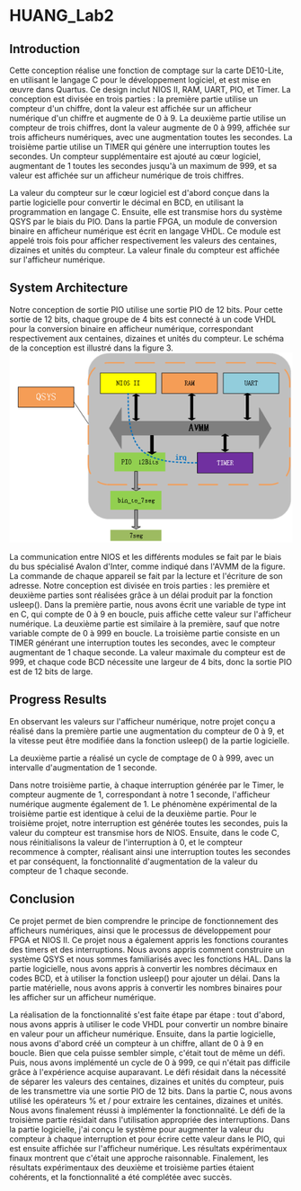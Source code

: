 # HUANG_Lab2

## Introduction
Cette conception réalise une fonction de comptage sur la carte DE10-Lite, en utilisant le langage C pour le développement logiciel, et est mise en œuvre dans Quartus. Ce design inclut NIOS II, RAM, UART, PIO, et Timer. La conception est divisée en trois parties : la première partie utilise un compteur d'un chiffre, dont la valeur est affichée sur un afficheur numérique d'un chiffre et augmente de 0 à 9. La deuxième partie utilise un compteur de trois chiffres, dont la valeur augmente de 0 à 999, affichée sur trois afficheurs numériques, avec une augmentation toutes les secondes. La troisième partie utilise un TIMER qui génère une interruption toutes les secondes. Un compteur supplémentaire est ajouté au cœur logiciel, augmentant de 1 toutes les secondes jusqu'à un maximum de 999, et sa valeur est affichée sur un afficheur numérique de trois chiffres.

La valeur du compteur sur le cœur logiciel est d'abord conçue dans la partie logicielle pour convertir le décimal en BCD, en utilisant la programmation en langage C. Ensuite, elle est transmise hors du système QSYS par le biais du PIO. Dans la partie FPGA, un module de conversion binaire en afficheur numérique est écrit en langage VHDL. Ce module est appelé trois fois pour afficher respectivement les valeurs des centaines, dizaines et unités du compteur. La valeur finale du compteur est affichée sur l'afficheur numérique.

## System Architecture
Notre conception de sortie PIO utilise une sortie PIO de 12 bits. Pour cette sortie de 12 bits, chaque groupe de 4 bits est connecté à un code VHDL pour la conversion binaire en afficheur numérique, correspondant respectivement aux centaines, dizaines et unités du compteur. Le schéma de la conception est illustré dans la figure 3.  
![Description](figure3.png)

La communication entre NIOS et les différents modules se fait par le biais du bus spécialisé Avalon d'Inter, comme indiqué dans l'AVMM de la figure. La commande de chaque appareil se fait par la lecture et l'écriture de son adresse. Notre conception est divisée en trois parties : les première et deuxième parties sont réalisées grâce à un délai produit par la fonction usleep(). 
Dans la première partie, nous avons écrit une variable de type int en C, qui compte de 0 à 9 en boucle, puis affiche cette valeur sur l'afficheur numérique. 
La deuxième partie est similaire à la première, sauf que notre variable compte de 0 à 999 en boucle. 
La troisième partie consiste en un TIMER générant une interruption toutes les secondes, avec le compteur augmentant de 1 chaque seconde. La valeur maximale du compteur est de 999, et chaque code BCD nécessite une largeur de 4 bits, donc la sortie PIO est de 12 bits de large.

## Progress Results
En observant les valeurs sur l'afficheur numérique, notre projet conçu a réalisé dans la première partie une augmentation du compteur de 0 à 9, et la vitesse peut être modifiée dans la fonction usleep() de la partie logicielle. 

La deuxième partie a réalisé un cycle de comptage de 0 à 999, avec un intervalle d'augmentation de 1 seconde. 

Dans notre troisième partie, à chaque interruption générée par le Timer, le compteur augmente de 1, correspondant à notre 1 seconde, l'afficheur numérique augmente également de 1. 
Le phénomène expérimental de la troisième partie est identique à celui de la deuxième partie. Pour le troisième projet, notre interruption est générée toutes les secondes, puis la valeur du compteur est transmise hors de NIOS. Ensuite, dans le code C, nous réinitialisons la valeur de l'interruption à 0, et le compteur recommence à compter, réalisant ainsi une interruption toutes les secondes et par conséquent, la fonctionnalité d'augmentation de la valeur du compteur de 1 chaque seconde.

## Conclusion
Ce projet permet de bien comprendre le principe de fonctionnement des afficheurs numériques, ainsi que le processus de développement pour FPGA et NIOS II. Ce projet nous a également appris les fonctions courantes des timers et des interruptions. Nous avons appris comment construire un système QSYS et nous sommes familiarisés avec les fonctions HAL. Dans la partie logicielle, nous avons appris à convertir les nombres décimaux en codes BCD, et à utiliser la fonction usleep() pour ajouter un délai. Dans la partie matérielle, nous avons appris à convertir les nombres binaires pour les afficher sur un afficheur numérique.

La réalisation de la fonctionnalité s'est faite étape par étape : tout d'abord, nous avons appris à utiliser le code VHDL pour convertir un nombre binaire en valeur pour un afficheur numérique. Ensuite, dans la partie logicielle, nous avons d'abord créé un compteur à un chiffre, allant de 0 à 9 en boucle. Bien que cela puisse sembler simple, c'était tout de même un défi. Puis, nous avons implémenté un cycle de 0 à 999, ce qui n'était pas difficile grâce à l'expérience acquise auparavant. Le défi résidait dans la nécessité de séparer les valeurs des centaines, dizaines et unités du compteur, puis de les transmettre via une sortie PIO de 12 bits. Dans la partie C, nous avons utilisé les opérateurs % et / pour extraire les centaines, dizaines et unités. Nous avons finalement réussi à implémenter la fonctionnalité. Le défi de la troisième partie résidait dans l'utilisation appropriée des interruptions. Dans la partie logicielle, j'ai conçu le système pour augmenter la valeur du compteur à chaque interruption et pour écrire cette valeur dans le PIO, qui est ensuite affichée sur l'afficheur numérique. Les résultats expérimentaux finaux montrent que c'était une approche raisonnable. Finalement, les résultats expérimentaux des deuxième et troisième parties étaient cohérents, et la fonctionnalité a été complétée avec succès.
